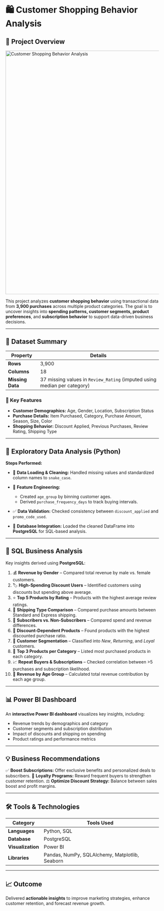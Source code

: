 # 🛍️ Customer Shopping Behavior Analysis

## 📌 Project Overview

<img width="800" alt="Customer Shopping Behavior Analysis" src="https://github.com/user-attachments/assets/6b4f4c8f-811f-48ac-a6be-ed489187b45f" />

This project analyzes **customer shopping behavior** using transactional data from **3,900 purchases** across multiple product categories.
The goal is to uncover insights into **spending patterns, customer segments, product preferences**, and **subscription behavior** to support data-driven business decisions.

---

## 🧩 Dataset Summary

| **Property**     | **Details**                                                              |
| ---------------- | ------------------------------------------------------------------------ |
| **Rows**         | 3,900                                                                    |
| **Columns**      | 18                                                                       |
| **Missing Data** | 37 missing values in `Review_Rating` (imputed using median per category) |

### 🔑 Key Features

* **Customer Demographics:** Age, Gender, Location, Subscription Status
* **Purchase Details:** Item Purchased, Category, Purchase Amount, Season, Size, Color
* **Shopping Behavior:** Discount Applied, Previous Purchases, Review Rating, Shipping Type

---

## 🐍 Exploratory Data Analysis (Python)

**Steps Performed:**

* 🧹 **Data Loading & Cleaning:** Handled missing values and standardized column names to `snake_case`.
* 🧠 **Feature Engineering:**

  * Created `age_group` by binning customer ages.
  * Derived `purchase_frequency_days` to track buying intervals.
* ✅ **Data Validation:** Checked consistency between `discount_applied` and `promo_code_used`.
* 💾 **Database Integration:** Loaded the cleaned DataFrame into **PostgreSQL** for SQL-based analysis.

---

## 🧮 SQL Business Analysis

Key insights derived using **PostgreSQL**:

1. 💰 **Revenue by Gender** – Compared total revenue by male vs. female customers.
2. 🏷️ **High-Spending Discount Users** – Identified customers using discounts but spending above average.
3. ⭐ **Top 5 Products by Rating** – Products with the highest average review ratings.
4. 🚚 **Shipping Type Comparison** – Compared purchase amounts between Standard and Express shipping.
5. 👥 **Subscribers vs. Non-Subscribers** – Compared spend and revenue differences.
6. 💸 **Discount-Dependent Products** – Found products with the highest discounted purchase ratio.
7. 🔁 **Customer Segmentation** – Classified into *New*, *Returning*, and *Loyal* customers.
8. 🛒 **Top 3 Products per Category** – Listed most purchased products in each category.
9. 📈 **Repeat Buyers & Subscriptions** – Checked correlation between >5 purchases and subscription likelihood.
10. 🎯 **Revenue by Age Group** – Calculated total revenue contribution by each age group.

---

## 📊 Power BI Dashboard

An **interactive Power BI dashboard** visualizes key insights, including:

* Revenue trends by demographics and category
* Customer segments and subscription distribution
* Impact of discounts and shipping on spending
* Product ratings and performance metrics

---

## 💡 Business Recommendations

✅ **Boost Subscriptions:** Offer exclusive benefits and personalized deals to subscribers.
🎁 **Loyalty Programs:** Reward frequent buyers to strengthen customer retention.
⚖️ **Optimize Discount Strategy:** Balance between sales boost and profit margins.

---

## 🛠️ Tools & Technologies

| **Category**      | **Tools Used**                                 |
| ----------------- | ---------------------------------------------- |
| **Languages**     | Python, SQL                                    |
| **Database**      | PostgreSQL                                     |
| **Visualization** | Power BI                                       |
| **Libraries**     | Pandas, NumPy, SQLAlchemy, Matplotlib, Seaborn |

---

## 📈 Outcome

Delivered **actionable insights** to improve marketing strategies, enhance customer retention, and forecast revenue growth.

